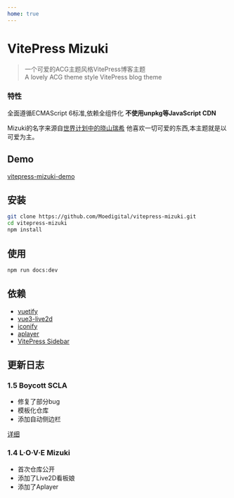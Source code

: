 ```yaml
---
home: true
---
```


# VitePress Mizuki
> 一个可爱的ACG主题风格VitePress博客主题  
> A lovely ACG theme style VitePress blog theme

### 特性
全面遵循ECMAScript 6标准,依赖全组件化 **不使用unpkg等JavaScript CDN**

Mizuki的名字来源自[世界计划中的晓山瑞希](https://pjsekai.sega.jp/character/unite05/mizuki/index.html) 他喜欢一切可爱的东西,本主题就是以可爱为主。
## Demo
[vitepress-mizuki-demo](https://mizukitheme.moedigital.org)
## 安装
```bash
git clone https://github.com/Moedigital/vitepress-mizuki.git
cd vitepress-mizuki
npm install
```
## 使用
```bash
npm run docs:dev
```
## 依赖
- [vuetify](https://vuetifyjs.com/)
- [vue3-live2d](https://github.com/YiguiDing/vue3-live2d)
- [iconify](https://iconify.design/)
- [aplayer](https://aplayer.js.org/)
- [VitePress Sidebar](https://vitepress-sidebar.jooy2.com/)

## 更新日志
### 1.5 Boycott SCLA
- 修复了部分bug
- 模板化仓库
- 添加自动侧边栏

[详细](https://x.com/Moedigital2022/status/1823382819844022710)
### 1.4 L·O·V·E Mizuki
- 首次仓库公开
- 添加了Live2D看板娘
- 添加了Aplayer
